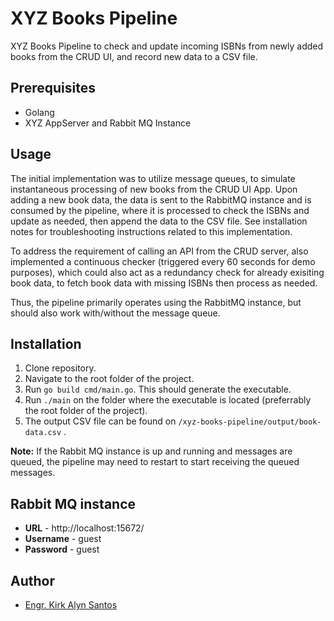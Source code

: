 
# XYZ Books Pipeline

XYZ Books Pipeline to check and update incoming ISBNs from newly added books from the CRUD UI, and record new data to a CSV file.

## Prerequisites
- Golang
- XYZ AppServer and Rabbit MQ Instance

## Usage

The initial implementation was to utilize message queues, to simulate instantaneous processing of new books from the CRUD UI App.
Upon adding a new book data, the data is sent to the RabbitMQ instance and is consumed by the pipeline, where it is processed to check the ISBNs and update as needed, then append the data to the CSV file. 
See installation notes for troubleshooting instructions related to this implementation.

To address the requirement of calling an API from the CRUD server, also implemented a continuous checker (triggered every 60 seconds for demo purposes),
which could also act as a redundancy check for already exisiting book data, to fetch book data with missing ISBNs then process as needed.

Thus, the pipeline primarily operates using the RabbitMQ instance, but should also work with/without the message queue.

## Installation

1. Clone repository.
2. Navigate to the root folder of the project.
3. Run `go build cmd/main.go`. This should generate the executable.
4. Run `./main` on the folder where the executable is located (preferrably the root folder of the project).
5. The output CSV file can be found on `/xyz-books-pipeline/output/book-data.csv` .

**Note:** If the Rabbit MQ instance is up and running and messages are queued, the pipeline may need to restart to start receiving the queued messages.

## Rabbit MQ instance
- **URL** - http://localhost:15672/
- **Username** - guest
- **Password** - guest

## Author

- [Engr. Kirk Alyn Santos](https://github.com/kirkalyn13)
